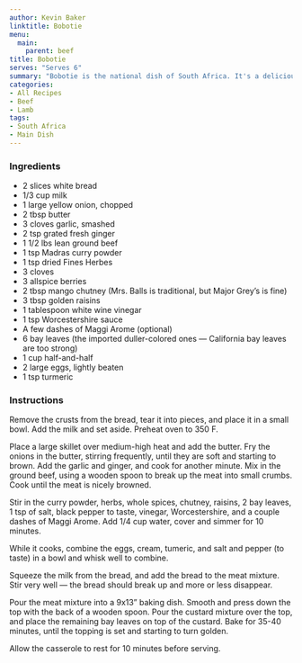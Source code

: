 ```yaml
---
author: Kevin Baker
linktitle: Bobotie
menu:
  main:
    parent: beef
title: Bobotie
serves: "Serves 6"
summary: "Bobotie is the national dish of South Africa. It's a delicious, unusual and easy dish. It’s traditionally served with yellow rice, although I think a salad of some sort is also a welcome counterpoint to such a rich main course.  This is exceptionally delicious made with lamb instead of beef, or a mixture of the two."
categories:
- All Recipes
- Beef
- Lamb
tags:
- South Africa
- Main Dish
---
```

### Ingredients

<div class="ingredient-list">

* 2 slices white bread  
* 1/3 cup milk  
* 1 large yellow onion, chopped  
* 2 tbsp butter  
* 3 cloves garlic, smashed  
* 2 tsp grated fresh ginger  
* 1 1/2 lbs lean ground beef  
* 1 tsp Madras curry powder  
* 1 tsp dried Fines Herbes  
* 3 cloves  
* 3 allspice berries  
* 2 tbsp mango chutney (Mrs. Balls is traditional, but Major Grey’s is fine)  
* 3 tbsp golden raisins  
* 1 tablespoon white wine vinegar   
* 1 tsp Worcestershire sauce  
* A few dashes of Maggi Arome (optional)  
* 6 bay leaves (the imported duller-colored ones — California bay leaves are too strong)  
* 1 cup half-and-half  
* 2 large eggs, lightly beaten  
* 1 tsp turmeric  

</div>

### Instructions
Remove the crusts from the bread, tear it into pieces, and place it in a small bowl. Add the milk and set aside.  Preheat oven to 350 F.

Place a large skillet over medium-high heat and add the butter. Fry the onions in the butter, stirring frequently, until they are soft and starting to brown. Add the garlic and ginger, and cook for another minute. Mix in the ground beef, using a wooden spoon to break up the meat into small crumbs. Cook until the meat is nicely browned.

Stir in the curry powder, herbs, whole spices, chutney, raisins, 2 bay leaves, 1 tsp of salt, black pepper to taste, vinegar, Worcestershire, and a couple dashes of Maggi Arome.  Add 1/4 cup water, cover and simmer for 10 minutes.

While it cooks, combine the eggs, cream, tumeric, and salt and pepper (to taste) in a bowl and whisk well to combine.

Squeeze the milk from the bread, and add the bread to the meat mixture.  Stir very well — the bread should break up and more or less disappear. 

Pour the meat mixture into a 9x13” baking dish. Smooth and press down the top with the back of a wooden spoon. Pour the custard mixture over the top, and place the remaining bay leaves on top of the custard.  Bake for 35-40 minutes, until the topping is set and starting to turn golden.

Allow the casserole to rest for 10 minutes before serving.